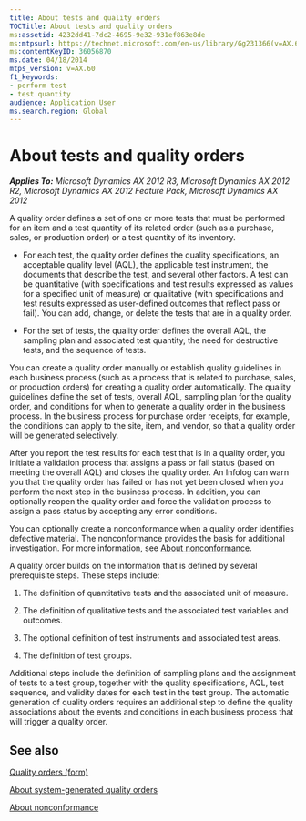```yaml
---
title: About tests and quality orders
TOCTitle: About tests and quality orders
ms:assetid: 4232dd41-7dc2-4695-9e32-931ef863e8de
ms:mtpsurl: https://technet.microsoft.com/en-us/library/Gg231366(v=AX.60)
ms:contentKeyID: 36056870
ms.date: 04/18/2014
mtps_version: v=AX.60
f1_keywords:
- perform test
- test quantity
audience: Application User
ms.search.region: Global
---
```


# About tests and quality orders 


_**Applies To:** Microsoft Dynamics AX 2012 R3, Microsoft Dynamics AX 2012 R2, Microsoft Dynamics AX 2012 Feature Pack, Microsoft Dynamics AX 2012_

A quality order defines a set of one or more tests that must be performed for an item and a test quantity of its related order (such as a purchase, sales, or production order) or a test quantity of its inventory.

  - For each test, the quality order defines the quality specifications, an acceptable quality level (AQL), the applicable test instrument, the documents that describe the test, and several other factors. A test can be quantitative (with specifications and test results expressed as values for a specified unit of measure) or qualitative (with specifications and test results expressed as user-defined outcomes that reflect pass or fail). You can add, change, or delete the tests that are in a quality order.

  - For the set of tests, the quality order defines the overall AQL, the sampling plan and associated test quantity, the need for destructive tests, and the sequence of tests.

You can create a quality order manually or establish quality guidelines in each business process (such as a process that is related to purchase, sales, or production orders) for creating a quality order automatically. The quality guidelines define the set of tests, overall AQL, sampling plan for the quality order, and conditions for when to generate a quality order in the business process. In the business process for purchase order receipts, for example, the conditions can apply to the site, item, and vendor, so that a quality order will be generated selectively.

After you report the test results for each test that is in a quality order, you initiate a validation process that assigns a pass or fail status (based on meeting the overall AQL) and closes the quality order. An Infolog can warn you that the quality order has failed or has not yet been closed when you perform the next step in the business process. In addition, you can optionally reopen the quality order and force the validation process to assign a pass status by accepting any error conditions.

You can optionally create a nonconformance when a quality order identifies defective material. The nonconformance provides the basis for additional investigation. For more information, see [About nonconformance](about-nonconformance.md).

A quality order builds on the information that is defined by several prerequisite steps. These steps include:

1.  The definition of quantitative tests and the associated unit of measure.

2.  The definition of qualitative tests and the associated test variables and outcomes.

3.  The optional definition of test instruments and associated test areas.

4.  The definition of test groups.

Additional steps include the definition of sampling plans and the assignment of tests to a test group, together with the quality specifications, AQL, test sequence, and validity dates for each test in the test group. The automatic generation of quality orders requires an additional step to define the quality associations about the events and conditions in each business process that will trigger a quality order.

## See also

[Quality orders (form)](https://technet.microsoft.com/en-us/library/hh209521\(v=ax.60\))

[About system-generated quality orders](about-system-generated-quality-orders.md)

[About nonconformance](about-nonconformance.md)

  


